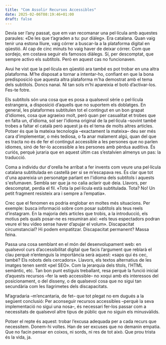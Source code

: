 ```yaml
---
title: "Com Assolir Recursos Accessibles"
date: 2025-02-06T08:19:46+01:00
draft: false
---
```


Devia ser l’any passat, que em van recomanar una pel·lícula amb aquestes paraules: «De les que t’agraden a tu: pur diàleg». Era catalana. Quan vaig tenir una estona lliure, vaig córrer a buscar-la a la plataforma digital en qüestió. Al cap de cinc minuts ho vaig haver de deixar córrer. Com que sordejo, em costava seguir els famosos diàlegs. Sí, per descomptat, que sempre activo els subtítols. Però en aquest cas no funcionaven.

Avui he vist que la pel·lícula en qüestió ara també es pot trobar en una altra plataforma. M’he disposat a tornar a intentar-ho, confiant en que la bona predisposició que aquesta altra plataforma m'ha demostrat amb el tema dels subtítols. Doncs nanai. Ni tan sols m’hi apareixia el botó d’activar-los. Fes-te fotre.

Els subtítols són una cosa que es posa a qualsevol sèrie o pel·lícula estrangera, a disposició d’aquells que no suportem els doblatges. En general, les plataformes subtitulen tot el contingut en un bon grapat d’idiomes, cosa que agraeixo molt, però quan per casualitat et trobes que en falta un, d’idioma, sol ser l’idioma original de la pel·lícula –sovint també trobes a faltar el català però aquest ja és el tema de molts altres articles. Potser és que la mateixa tecnologia –exactament la mateixa– deu ser més cara d’implementar, o més tediosa, o fa anar malament algú, quan del que es tracta no és de fer el contingut accessible a les persones que no parlen idiomes, sinó de fer-lo accessible a les persones amb pèrdua auditiva. És curiós, perquè juraria que en aquest últim cas s’estalvien almenys un pas: la traducció.

Coma a individu dur d'orella he arribat a fer invents com veure una pel·lícula catalana subtitulada en castellà per si se m’escapava res. És clar que tot d'una apareixia un personatge parlant en l'idioma dels subtítols i aquests s'esfumaven. Sembla ser que ja no calia aclarir què deia. Llavors, per descomptat, perdia el fil. «Tota la pel·lícula està subtitulada. Tota? No! Un petit fragment resisteix ara i sempre a l’empatia».

Crec que el fenomen es podria englobar en moltes més situacions. Per exemple: busca informació sobre com posar subtítols als teus reels d’instagram. En la majoria dels articles que trobis, a la introducció, els motius pels quals posar-ne es resumiran així: «els teus espectadors podran veure el teu vídeo sense haver d’apujar el volum». Discapacitat circumstancial? Hi podem empatitzar. Discapacitat permanent? Massa feina.

Passa una cosa semblant en el món del desenvolupament web: en qualsevol curs d’accessibilitat digital que facis l’argument que reblarà el clau perquè n’entenguis la importància serà aquest: «saps qui és cec, també? Els robots dels cercadors». Llavors, els textos alternatius de les imatges tenen sentit «pel SEO». Com la jerarquia dels títols, l’HTML semàntic, etc. Tan bon punt estiguis treballant, resa perquè la funció inicial d’aquests recursos –fer la web accessible– no xoqui amb els interessos del posicionament, o del disseny, o de qualsevol cosa que no sigui tan secundària com les llagrimetes dels discapacitats.

M’agradaria –m’encantaria, de fet– que tot plegat no em dugués a la següent conclusió: Per aconseguir recursos accessibles –perquè la seva implementació no sigui una nosa–, és necessari fer-los passar com a necessitats de qualsevol altre tipus de públic que no siguin els minusvàlids. 

Potser el repte és aquest: trobar l’excusa adequada per a cada recurs que necessitem. Donem-hi voltes. Han de ser excuses que no demanin empatia. Que no facin pensar en coixos, ni sords, ni res de tot això. Que prou trista és la vida, ja.